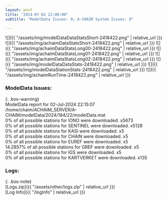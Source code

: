 ```yaml
---
layout: post
title: "2024-07-02 22:00:00"
subtitle: "ModelData Issues: 8; A-CHAIM System Issues: 0"

---
```


![]({{ "/assets/img/modelDataDataStatsShort-2418422.png" | relative_url }})
![]({{ "/assets/img/achaimDataStatsShort-2418422.png" | relative_url }})
![]({{ "/assets/img/achaimDataStatsLong00-2418422.png" | relative_url }})
![]({{ "/assets/img/achaimDataStatsLong01-2418422.png" | relative_url }})
![]({{ "/assets/img/achaimDataStatsLong02-2418422.png" | relative_url }})
![]({{ "/assets/img/modelDataDataStats-2418422.png" | relative_url }})
![]({{ "/assets/img/modelDataStationStats-2418422.png" | relative_url }})
![]({{ "/assets/img/achaimRunTime-2418422.png" | relative_url }})


### ModelData Issues:  
  
{: .box-warning}  
 ModelData report for 02-Jul-2024 22:15:07   
 /home/chaim/ACHAIM_SERVER/A-CHAIM/modelData/2024/184/22/modelData.mat   
 0% of all possible stations for IONO were downloaded. x5673   
 0% of all possible stations for SENTINEL were downloaded. x5128   
 0% of all possible stations for KASI were downloaded. x5   
 0% of all possible stations for CHAIN were downloaded. x5   
 0% of all possible stations for EUREF were downloaded. x5   
 14.2857% of all possible stations for GREF were downloaded. x5   
 0% of all possible stations for IGS were downloaded. x5   
 0% of all possible stations for KARTVERKET were downloaded. x135   
  


### Logs:  
  
{: .box-note}  
[Logs.zip]({{ "/assets/other/logs.zip" | relative_url }})  
[Log Info]({{ "/logInfo" | relative_url }})  
